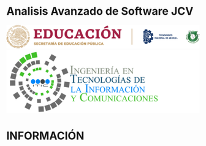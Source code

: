 # Analisis Avanzado de Software JCV
![](https://github.com/JavierChavez/AnalisisSoftwareJavierCV/blob/main/liston%20de%20logos%20oficiales%20educacion-tecnm-itt.png?raw=true)
![](https://github.com/JavierChavez/AnalisisSoftwareJavierCV/blob/main/TECNOLOGIAS-DE-LA-INFORMACION-Y-COMUNICACIONES_HEADING1-2048x672.png?raw=true)
# INFORMACIÓN

